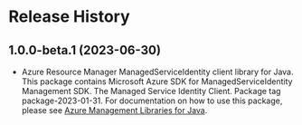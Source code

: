 # Release History

## 1.0.0-beta.1 (2023-06-30)

- Azure Resource Manager ManagedServiceIdentity client library for Java. This package contains Microsoft Azure SDK for ManagedServiceIdentity Management SDK. The Managed Service Identity Client. Package tag package-2023-01-31. For documentation on how to use this package, please see [Azure Management Libraries for Java](https://aka.ms/azsdk/java/mgmt).
